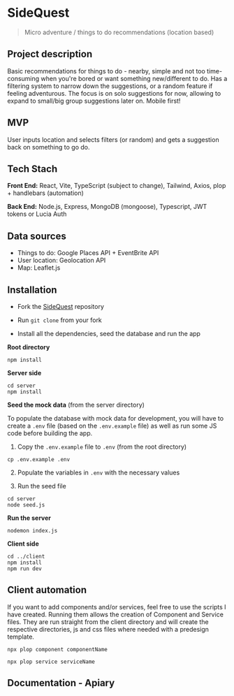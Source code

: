 # SideQuest
> Micro adventure / things to do recommendations (location based)

## Project description
Basic recommendations for things to do - nearby, simple and not too time-consuming when you're bored or want something new/different to do. Has a filtering system to narrow down the suggestions, or a random feature if feeling adventurous. The focus is on solo suggestions for now, allowing to expand to small/big group suggestions later on. Mobile first!

## MVP
User inputs location and selects filters (or random) and gets a suggestion back on something to go do.

## Tech Stach
**Front End:** React, Vite, TypeScript (subject to change), Tailwind, Axios, plop + handlebars (automation)

**Back End:** Node.js, Express, MongoDB (mongoose), Typescript, JWT tokens or Lucia Auth

## Data sources
- Things to do: Google Places API + EventBrite API
- User location: Geolocation API
- Map: Leaflet.js


## Installation
- Fork the [SideQuest](https://github.com/luanadefourny/sidequest) repository

- Run `git clone` from your fork

- Install all the dependencies, seed the database and run the app

**Root directory**

```
npm install
```
**Server side**
```
cd server
npm install
```
**Seed the mock data** (from the server directory)

To populate the database with mock data for development, you will have to create a `.env` file (based on the `.env.example` file) as well as run some JS code before building the app.

1. Copy the `.env.example` file to `.env` (from the root directory)
```
cp .env.example .env
```
2. Populate the variables in `.env` with the necessary values

3. Run the seed file
```
cd server
node seed.js
```

**Run the server**
```
nodemon index.js
```
**Client side**
```
cd ../client
npm install
npm run dev
```

## Client automation
If you want to add components and/or services, feel free to use the scripts I have created. Running them allows the creation of Component and Service files. They are run straight from the client directory and will create the respective directories, js and css files where needed with a predesign template.
```
npx plop component componentName
```
```
npx plop service serviceName
```

## Documentation - Apiary

